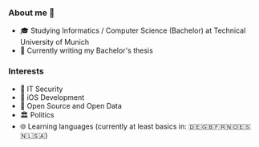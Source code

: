 ### About me 🍅

- 🎓 Studying Informatics / Computer Science (Bachelor) at Technical University of Munich
- 📝 Currently writing my Bachelor's thesis



### Interests

- 🔐 IT Security
- 📱 iOS Development
- 📖 Open Source and Open Data
- 🏛 Politics
- 🌐 Learning languages (currently at least basics in: 🇩🇪🇬🇧🇫🇷🇳🇴🇪🇸🇳🇱🇸🇦)
